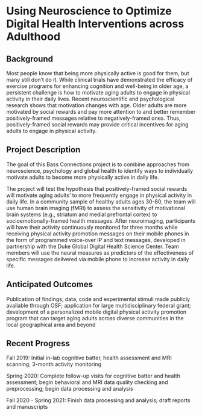 # Using Neuroscience to Optimize Digital Health Interventions across Adulthood

## Background
Most people know that being more physically active is good for them, but many still don’t do it. While clinical trials have demonstrated the efficacy of exercise programs for enhancing cognition and well-being in older age, a persistent challenge is how to motivate aging adults to engage in physical activity in their daily lives. Recent neuroscientific and psychological research shows that motivation changes with age. Older adults are more motivated by social rewards and pay more attention to and better remember positively-framed messages relative to negatively-framed ones. Thus, positively-framed social rewards may provide critical incentives for aging adults to engage in physical activity.

## Project Description
The goal of this Bass Connections project is to combine approaches from neuroscience, psychology and global health to identify ways to individually motivate adults to become more physically active in daily life.

The project will test the hypothesis that positively-framed social rewards will motivate aging adults’ to more frequently engage in physical activity in daily life. In a community sample of healthy adults ages 30-80, the team will use human brain imaging (fMRI) to assess the sensitivity of motivational brain systems (e.g., striatum and medial prefrontal cortex) to socioemotionally-framed health messages. After neuroimaging, participants will have their activity continuously monitored for three months while receiving physical activity promotion messages on their mobile phones in the form of programmed voice-over IP and text messages, developed in partnership with the Duke Global Digital Health Science Center. Team members will use the neural measures as predictors of the effectiveness of specific messages delivered via mobile phone to increase activity in daily life.

## Anticipated Outcomes
Publication of findings; data, code and experimental stimuli made publicly available through OSF; application for large multidisciplinary federal grant; development of a personalized mobile digital physical activity promotion program that can target aging adults across diverse communities in the local geographical area and beyond

## Recent Progress
Fall 2019: Initial in-lab cognitive batter, health assessment and MRI scanning; 3-month activity monitoring

Spring 2020: Complete follow-up visits for cognitive batter and health assessment; begin behavioral and MRI data quality checking and preprocessing; begin data processing and analysis

Fall 2020 - Spring 2021: Finish data processing and analysis; draft reports and manuscripts
